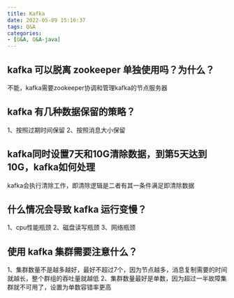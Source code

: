 ```yaml
---
title: Kafka
date: 2022-05-09 15:16:37
tags: Q&A
categories:
- [Q&A, Q&A-java]
---
```


##  kafka 可以脱离 zookeeper 单独使用吗？为什么？
不能，kafka需要zookeeper协调和管理kafka的节点服务器

## kafka 有几种数据保留的策略？
1、按照过期时间保留
2、按照消息大小保留

## kafka同时设置7天和10G清除数据，到第5天达到10G，kafka如何处理
kafka会执行清除工作，即清除逻辑是二者有其一条件满足即清除数据

## 什么情况会导致 kafka 运行变慢？
1、cpu性能瓶颈
2、磁盘读写瓶颈
3、网络瓶颈

## 使用 kafka 集群需要注意什么？
1、集群数量不是越多越好，最好不超过7个，因为节点越多，消息复制需要的时间就越长，整个群组的吞吐量就越低
2、集群数量最好是单数，因为超过一半故障集群就不可用了，设置为单数容错率更高

